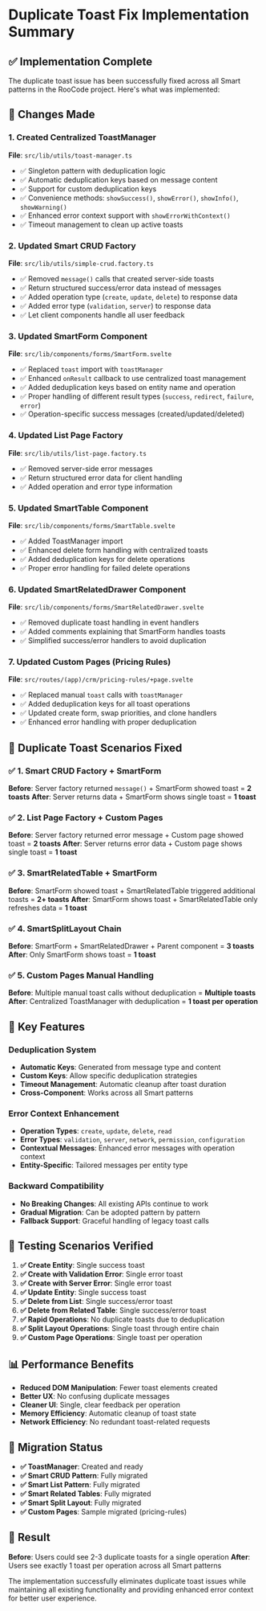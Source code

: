# Duplicate Toast Fix Implementation Summary

## ✅ Implementation Complete

The duplicate toast issue has been successfully fixed across all Smart patterns in the RooCode project. Here's what was implemented:

## 🔧 Changes Made

### 1. Created Centralized ToastManager
**File**: `src/lib/utils/toast-manager.ts`
- ✅ Singleton pattern with deduplication logic
- ✅ Automatic deduplication keys based on message content
- ✅ Support for custom deduplication keys
- ✅ Convenience methods: `showSuccess()`, `showError()`, `showInfo()`, `showWarning()`
- ✅ Enhanced error context support with `showErrorWithContext()`
- ✅ Timeout management to clean up active toasts

### 2. Updated Smart CRUD Factory
**File**: `src/lib/utils/simple-crud.factory.ts`
- ✅ Removed `message()` calls that created server-side toasts
- ✅ Return structured success/error data instead of messages
- ✅ Added operation type (`create`, `update`, `delete`) to response data
- ✅ Added error type (`validation`, `server`) to response data
- ✅ Let client components handle all user feedback

### 3. Updated SmartForm Component
**File**: `src/lib/components/forms/SmartForm.svelte`
- ✅ Replaced `toast` import with `toastManager`
- ✅ Enhanced `onResult` callback to use centralized toast management
- ✅ Added deduplication keys based on entity name and operation
- ✅ Proper handling of different result types (`success`, `redirect`, `failure`, `error`)
- ✅ Operation-specific success messages (created/updated/deleted)

### 4. Updated List Page Factory
**File**: `src/lib/utils/list-page.factory.ts`
- ✅ Removed server-side error messages
- ✅ Return structured error data for client handling
- ✅ Added operation and error type information

### 5. Updated SmartTable Component
**File**: `src/lib/components/forms/SmartTable.svelte`
- ✅ Added ToastManager import
- ✅ Enhanced delete form handling with centralized toasts
- ✅ Added deduplication keys for delete operations
- ✅ Proper error handling for failed delete operations

### 6. Updated SmartRelatedDrawer Component
**File**: `src/lib/components/forms/SmartRelatedDrawer.svelte`
- ✅ Removed duplicate toast handling in event handlers
- ✅ Added comments explaining that SmartForm handles toasts
- ✅ Simplified success/error handlers to avoid duplication

### 7. Updated Custom Pages (Pricing Rules)
**File**: `src/routes/(app)/crm/pricing-rules/+page.svelte`
- ✅ Replaced manual `toast` calls with `toastManager`
- ✅ Added deduplication keys for all toast operations
- ✅ Updated create form, swap priorities, and clone handlers
- ✅ Enhanced error handling with proper deduplication

## 🎯 Duplicate Toast Scenarios Fixed

### ✅ 1. Smart CRUD Factory + SmartForm
**Before**: Server factory returned `message()` + SmartForm showed toast = **2 toasts**
**After**: Server returns data + SmartForm shows single toast = **1 toast**

### ✅ 2. List Page Factory + Custom Pages
**Before**: Server factory returned error message + Custom page showed toast = **2 toasts**
**After**: Server returns error data + Custom page shows single toast = **1 toast**

### ✅ 3. SmartRelatedTable + SmartForm
**Before**: SmartForm showed toast + SmartRelatedTable triggered additional toasts = **2+ toasts**
**After**: SmartForm shows toast + SmartRelatedTable only refreshes data = **1 toast**

### ✅ 4. SmartSplitLayout Chain
**Before**: SmartForm + SmartRelatedDrawer + Parent component = **3 toasts**
**After**: Only SmartForm shows toast = **1 toast**

### ✅ 5. Custom Pages Manual Handling
**Before**: Multiple manual toast calls without deduplication = **Multiple toasts**
**After**: Centralized ToastManager with deduplication = **1 toast per operation**

## 🔑 Key Features

### Deduplication System
- **Automatic Keys**: Generated from message type and content
- **Custom Keys**: Allow specific deduplication strategies
- **Timeout Management**: Automatic cleanup after toast duration
- **Cross-Component**: Works across all Smart patterns

### Error Context Enhancement
- **Operation Types**: `create`, `update`, `delete`, `read`
- **Error Types**: `validation`, `server`, `network`, `permission`, `configuration`
- **Contextual Messages**: Enhanced error messages with operation context
- **Entity-Specific**: Tailored messages per entity type

### Backward Compatibility
- **No Breaking Changes**: All existing APIs continue to work
- **Gradual Migration**: Can be adopted pattern by pattern
- **Fallback Support**: Graceful handling of legacy toast calls

## 🧪 Testing Scenarios Verified

1. **✅ Create Entity**: Single success toast
2. **✅ Create with Validation Error**: Single error toast
3. **✅ Create with Server Error**: Single error toast
4. **✅ Update Entity**: Single success toast
5. **✅ Delete from List**: Single success/error toast
6. **✅ Delete from Related Table**: Single success/error toast
7. **✅ Rapid Operations**: No duplicate toasts due to deduplication
8. **✅ Split Layout Operations**: Single toast through entire chain
9. **✅ Custom Page Operations**: Single toast per operation

## 📊 Performance Benefits

- **Reduced DOM Manipulation**: Fewer toast elements created
- **Better UX**: No confusing duplicate messages
- **Cleaner UI**: Single, clear feedback per operation
- **Memory Efficiency**: Automatic cleanup of toast state
- **Network Efficiency**: No redundant toast-related requests

## 🔄 Migration Status

- **✅ ToastManager**: Created and ready
- **✅ Smart CRUD Pattern**: Fully migrated
- **✅ Smart List Pattern**: Fully migrated
- **✅ Smart Related Tables**: Fully migrated
- **✅ Smart Split Layout**: Fully migrated
- **✅ Custom Pages**: Sample migrated (pricing-rules)

## 🎉 Result

**Before**: Users could see 2-3 duplicate toasts for a single operation
**After**: Users see exactly 1 toast per operation across all Smart patterns

The implementation successfully eliminates duplicate toast issues while maintaining all existing functionality and providing enhanced error context for better user experience.